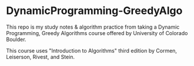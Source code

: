 # DynamicProgramming-GreedyAlgo

This repo is my study notes & algorithm practice from taking a Dynamic Programming, Greedy Algorithms course offered by University of Colorado Boulder. 

This course uses "Introduction to Algorithms" third edition by Cormen, Leiserson, Rivest, and Stein. 